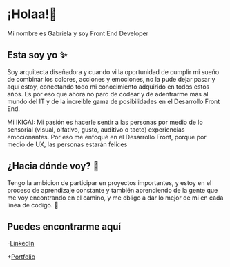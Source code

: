 # ¡Holaa!👋 

Mi nombre es Gabriela y soy Front End Developer 

## Esta soy yo ✨

Soy arquitecta diseñadora y cuando vi la oportunidad de cumplir mi sueño de combinar los colores, acciones y emociones, no la pude dejar pasar y aquí estoy, conectando todo mi conocimiento adquirido en todos estos años. Es por eso que ahora no paro de codear y de adentrarme mas al mundo del IT y de la increible gama de posibilidades en el Desarrollo Front End.

Mi IKIGAI: Mi pasión es hacerle sentir a las personas por medio de lo sensorial (visual, olfativo, gusto, auditivo o tacto) experiencias emocionantes.
Por eso me enfoqué en el Desarrollo Front, porque por medio de UX, las personas estarán felices

## ¿Hacia dónde voy? 🚀 

Tengo la ambicion de participar en proyectos importantes, y estoy en el proceso de aprendizaje constante y también aprendiendo de la gente que me voy encontrando en el camino, y me obligo a dar lo mejor de mi en cada linea de codigo. 💪

## Puedes encontrarme aquí

-[LinkedIn](https://www.linkedin.com/in/gabriela-rojas-chavaco/)

+[Portfolio](https://gabrielarojasc.github.io/Portfolio/)
